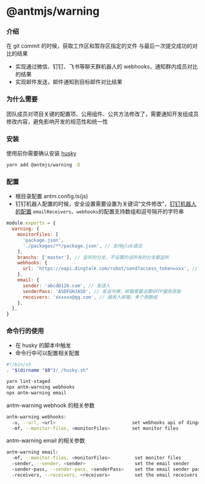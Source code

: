# @antmjs/warning

### 介绍

在 git commit 的时候，获取工作区和暂存区指定的文件 与最后一次提交成功的对比的结果

- 实现通过微信、钉钉、飞书等聊天群机器人的 webhooks，通知群内成员对比的结果
- 实现邮件发送，邮件通知到目标邮件对比结果

### 为什么需要

团队成员对项目关键的配置项、公用组件、公共方法修改了，需要通知开发组成员修改内容，避免影响开发的规范性和统一性

### 安装

使用前你需要确认安装 [husky](https://www.npmjs.com/package/husky)

```sh
yarn add @antmjs/warning -D
```

### 配置

- 根目录配置 antm.config.ts(js)
- 钉钉机器人配置的时候，安全设置需要设置为关键词“文件修改”，[钉钉机器人的配置](https://developers.dingtalk.com/document/robots/customize-robot-security-settings)
  `emailReceivers`、`webhooks`的配置支持数组和逗号隔开的字符串

```javascript
module.exports = {
  warning: {
    monitorFiles: [
      'package.json',
      './packages/**/package.json', // 支持glob语法
    ],
    branchs: ['master'], // 监听的分支，不设置的话所有的分支都监听
    webhooks: {
      url: 'https://oapi.dingtalk.com/robot/send?access_token=xxx', // webhooks地址，多个用数组
    },
    email: {
      sender: 'abcd@126.com', // 发送人
      senderPass: 'ASDFGHJASD', // 发送令牌，邮箱需要设置SMTP服务获取
      receivers: 'xxxxxx@qq.com', // 接收人邮箱，多个用数组
    },
  },
}
```

### 命令行的使用

- 在 husky 的脚本中触发
- 命令行中可以配置相关配置

```sh
#!/bin/sh
. "$(dirname "$0")/_/husky.sh"

yarn lint-staged
npx antm-warning webhooks
npx antm-warning email
```

antm-warning webhook 的相关参数

```bash
antm-warning webhooks:
  -u, --url, <url>                            set webhooks api of dingding | wechart | Lark | others, separated by commas
  -mf, --monitor-files, <monitorFiles>        set monitor files
```

antm-warning email 的相关参数

```bash
antm-warning email:
  -mf, --monitor-files, <monitorFiles>         set monitor files
  -sender, --sender, <sender>                  set the email sender
  -sender-pass, --sender-pass, <senderPass>    set the email sender pass
  -receivers, --receivers, <receivers>         set the email receivers, separated by commas
```
